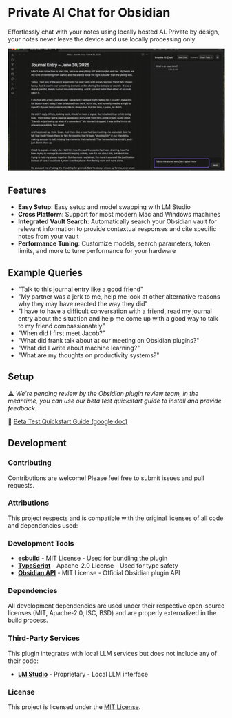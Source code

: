 # Private AI Chat for Obsidian

Effortlessly chat with your notes using locally hosted AI.  Private by design, your notes never leave the device and use locally processing only.

![Private AI Example Use Case](img/ObsidianExample.gif)

## Features

- **Easy Setup**: Easy setup and model swapping with LM Studio
- **Cross Platform**: Support for most modern Mac and Windows machines
- **Integrated Vault Search**: Automatically search your Obsidian vault for relevant information to provide contextual responses and cite specific notes from your vault
- **Performance Tuning**: Customize models, search parameters, token limits, and more to tune performance for your hardware

## Example Queries

- "Talk to this journal entry like a good friend"
- "My partner was a jerk to me, help me look at other alternative reasons why they may have reacted the way they did"
- "I have to have a difficult conversation with a friend, read my journal entry about the situation and help me come up with a good way to talk to my friend compassionately"
- "When did I first meet Jacob?"
- "What did frank talk about at our meeting on Obsidian plugins?"
- "What did I write about machine learning?"
- "What are my thoughts on productivity systems?"

## Setup

⚠️ *We're pending review by the Obsidian plugin review team, in the meantime, you can use our beta test quickstart guide to install and provide feedback.*

📃 [Beta Test Quickstart Guide (google doc)](https://docs.google.com/document/d/1Nc3dROvNJC2yl5uiznA5759tQ3afBucKm8paYyjJTBo/edit?usp=sharing)

## Development

### Contributing

Contributions are welcome! Please feel free to submit issues and pull requests.

### Attributions

This project respects and is compatible with the original licenses of all code and dependencies used:

### Development Tools
- **[esbuild](https://esbuild.github.io/)** - MIT License - Used for bundling the plugin
- **[TypeScript](https://www.typescriptlang.org/)** - Apache-2.0 License - Used for type safety
- **[Obsidian API](https://github.com/obsidianmd/obsidian-api)** - MIT License - Official Obsidian plugin API

### Dependencies
All development dependencies are used under their respective open-source licenses (MIT, Apache-2.0, ISC, BSD) and are properly externalized in the build process.

### Third-Party Services
This plugin integrates with local LLM services but does not include any of their code:
- **[LM Studio](https://lmstudio.ai/)** - Proprietary - Local LLM interface

### License

This project is licensed under the [MIT License](LICENSE.md).
